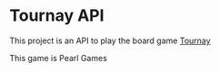 # Tournay API #

This project is an API to play the board game [Tournay](http://boardgamegeek.com/boardgame/105037/tournay)

This game is Pearl Games
